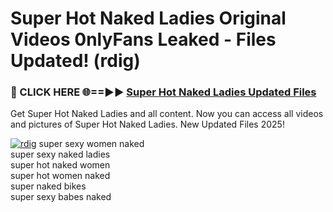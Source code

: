 # Super Hot Naked Ladies Original Videos 0nlyFans Leaked - Files Updated! (rdig)

<h3>🔴 CLICK HERE 🌐==►► <a href="https://tinyurl.com/up5wt9bj" rel="nofollow">Super Hot Naked Ladies Updated Files</a></h3>

Get Super Hot Naked Ladies and all content. Now you can access all videos and pictures of Super Hot Naked Ladies. New Updated Files 2025!

[![rdig](https://i.imgur.com/ABiUzMV.gif)](https://tinyurl.com/up5wt9bj)
super sexy women naked<br>
super sexy naked ladies<br>
super hot naked women<br>
super hot women naked<br>
super naked bikes<br>
super sexy babes naked